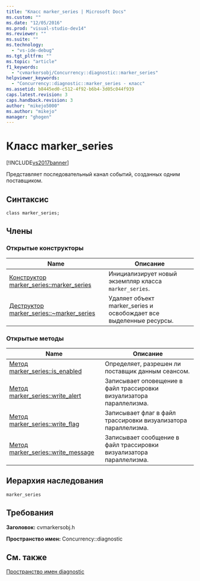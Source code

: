 ```yaml
---
title: "Класс marker_series | Microsoft Docs"
ms.custom: ""
ms.date: "12/05/2016"
ms.prod: "visual-studio-dev14"
ms.reviewer: ""
ms.suite: ""
ms.technology: 
  - "vs-ide-debug"
ms.tgt_pltfrm: ""
ms.topic: "article"
f1_keywords: 
  - "cvmarkersobj/Concurrency::diagnostic::marker_series"
helpviewer_keywords: 
  - "Concurrency::diagnostic::marker_series - класс"
ms.assetid: b8445ed0-c512-4f92-b6b4-3d05c044f939
caps.latest.revision: 3
caps.handback.revision: 3
author: "mikejo5000"
ms.author: "mikejo"
manager: "ghogen"
---
```

# Класс marker_series
[!INCLUDE[vs2017banner](../code-quality/includes/vs2017banner.md)]

Представляет последовательный канал событий, созданных одним поставщиком.  
  
## Синтаксис  
  
```  
class marker_series;  
```  
  
## Члены  
  
### Открытые конструкторы  
  
|Name|Описание|  
|----------|--------------|  
|[Конструктор marker\_series::marker\_series](../Topic/marker_series::marker_series%20Constructor.md)|Инициализирует новый экземпляр класса `marker_series`.|  
|[Деструктор marker\_series::~marker\_series](../profiling/marker-series-tilde-marker-series-destructor.md)|Удаляет объект marker\_series и освобождает все выделенные ресурсы.|  
  
### Открытые методы  
  
|Name|Описание|  
|----------|--------------|  
|[Метод marker\_series::is\_enabled](../Topic/marker_series::is_enabled%20Method.md)|Определяет, разрешен ли поставщик данным сеансом.|  
|[Метод marker\_series::write\_alert](../profiling/marker-series-write-alert-method.md)|Записывает оповещение в файл трассировки визуализатора параллелизма.|  
|[Метод marker\_series::write\_flag](../profiling/marker-series-write-flag-method.md)|Записывает флаг в файл трассировки визуализатора параллелизма.|  
|[Метод marker\_series::write\_message](../profiling/marker-series-write-message-method.md)|Записывает сообщение в файл трассировки визуализатора параллелизма.|  
  
## Иерархия наследования  
 `marker_series`  
  
## Требования  
 **Заголовок:** cvmarkersobj.h  
  
 **Пространство имен:** Concurrency::diagnostic  
  
## См. также  
 [Пространство имен diagnostic](../profiling/diagnostic-namespace.md)